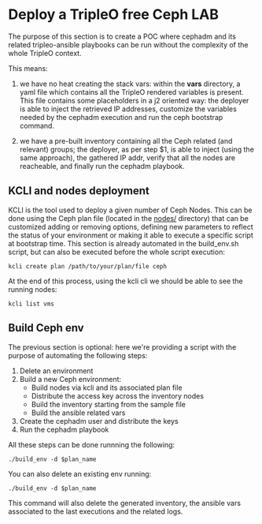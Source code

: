 # Deploy a TripleO free Ceph LAB

The purpose of this section is to create a POC where cephadm and its related tripleo-ansible
playbooks can be run without the complexity of the whole TripleO context.

This means:

1. we have no heat creating the stack vars: within the **vars** directory, a yaml file which
   contains all the TripleO rendered variables is present. This file contains some placeholders
   in a j2 oriented way: the deployer is able to inject the retrieved IP addresses, customize
   the variables needed by the cephadm execution and run the ceph bootstrap command.

2. we have a pre-built inventory containing all the Ceph related (and relevant) groups; the
   deployer, as per step $1, is able to inject (using the same approach), the gathered IP addr,
   verify that all the nodes are reacheable, and finally run the cephadm playbook.


## KCLI and nodes deployment

KCLI is the tool used to deploy a given number of Ceph Nodes. This can be done using the Ceph
plan file (located in the [nodes/](https://github.com/fmount/tripleo-xena/tree/master/cephadm_deploy/nodes)
directory) that can be customized adding or removing options, defining new parameters to reflect
the status of your environment or making it able to execute a specific script at bootstrap time.
This section is already automated in the build_env.sh script, but can also be executed before
the whole script execution:

    kcli create plan /path/to/your/plan/file ceph

At the end of this process, using the kcli cli we should be able to see the running nodes:

    kcli list vms

## Build Ceph env

The previous section is optional: here we're providing a script with the purpose of automating
the following steps:


1. Delete an environment
2. Build a new Ceph environment:
    * Build nodes via kcli and its associated plan file
    * Distribute the access key across the inventory nodes
    * Build the inventory starting from the sample file
    * Build the ansible related vars
3. Create the cephadm user and distribute the keys
4. Run the cephadm playbook


All these steps can be done runnning the following:

    ./build_env -d $plan_name

You can also delete an existing env running:

    ./build_env -d $plan_name

This command will also delete the generated inventory, the ansible vars associated to the last
executions and the related logs.

